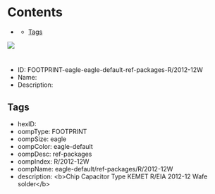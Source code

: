 



Contents
========

* [](#)
	* [Tags](#tags)
  
![][im]
# 

- ID: FOOTPRINT-eagle-eagle-default-ref-packages-R/2012-12W
- Name: 
- Description: 

## Tags

- hexID: 
- oompType: FOOTPRINT
- oompSize: eagle
- oompColor: eagle-default
- oompDesc: ref-packages
- oompIndex: R/2012-12W
- oompName: eagle-default/ref-packages/R/2012-12W
- description: &lt;b&gt;Chip Capacitor Type KEMET R/EIA 2012-12 Wafe solder&lt;/b&gt;



[im]: image.png
